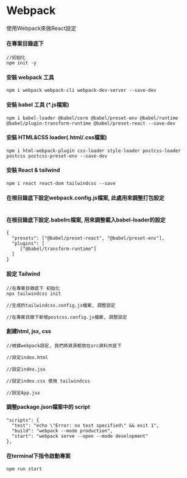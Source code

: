# Webpack 

使用Webpack來做React設定

#### 在專案目錄底下
```
//初始化
npm init -y
```

#### 安裝 webpack 工具
```
npm i webpack webpack-cli webpack-dev-server --save-dev
```

#### 安裝 babel 工具 (*.js檔案)
```
npm i babel-loader @babel/core @babel/preset-env @babel/runtime @babel/plugin-transform-runtime @babel/preset-react --save-dev
```

#### 安裝 HTML&CSS loader(.html/.css檔案)
```
npm i html-webpack-plugin css-loader style-loader postcss-loader postcss postcss-preset-env --save-dev
```

#### 安裝 React & tailwind
```
npm i react react-dom tailwindcss --save
```

#### 在根目錄底下設定webpack.config.js檔案, 此處用來調整打包設定
```
```

#### 在根目錄底下設定.babelrc檔案, 用來調整載入babel-loader的設定
```
{
  "presets": ["@babel/preset-react", "@babel/preset-env"],
  "plugins": [
     ["@babel/transform-runtime"]
  ]
}
```

#### 設定 Tailwind
```
//在專案目錄底下 初始化
npx tailwindcss init

//生成的tailwindcss.config.js檔案, 調整設定

//在專案目錄下新增postcss.config.js檔案, 調整設定

```

#### 創建html, jsx, css
```
//根據webpack設定, 我們將資源都放在src資料夾底下

//設定index.html

//設定index.jsx

//設定index.css 使用 tailwindcss

//設定App.jsx
```

#### 調整package.json檔案中的 script
```
"scripts": {
  "test": "echo \"Error: no test specified\" && exit 1",
  "build": "webpack --mode production",
  "start": "webpack serve --open --mode development"
},
```

#### 在terminal下指令啟動專案
```
npm run start
```